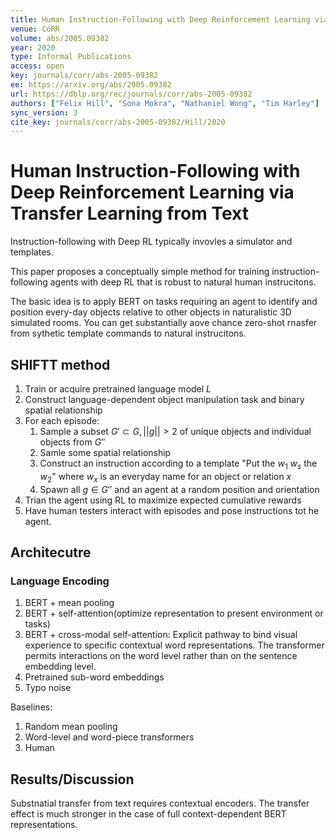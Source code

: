 ```yaml
---
title: Human Instruction-Following with Deep Reinforcement Learning via Transfer-Learning from Text.
venue: CoRR
volume: abs/2005.09382
year: 2020
type: Informal Publications
access: open
key: journals/corr/abs-2005-09382
ee: https://arxiv.org/abs/2005.09382
url: https://dblp.org/rec/journals/corr/abs-2005-09382
authors: ["Felix Hill", "Sona Mokra", "Nathaniel Wong", "Tim Harley"]
sync_version: 3
cite_key: journals/corr/abs-2005-09382/Hill/2020
---
```


# Human Instruction-Following with Deep Reinforcement Learning via Transfer Learning from Text


Instruction-following with Deep RL typically invovles a simulator and templates.

This paper proposes a conceptually simple method for training instruction-following agents with deep RL that is robust to natural human instrucitons.

The basic idea is to apply BERT on tasks requiring an agent to identify and position every-day objects relative to other objects in naturalistic 3D simulated rooms. You can get substantially aove chance zero-shot rnasfer from sythetic template commands to natural instrucitons.


## SHIFTT method

1. Train or acquire pretrained language model $L$
2. Construct language-dependent object manipulation task and binary spatial relationship
3. For each episode:
	1. Sample a subset $G' \subset G, ||g|| > 2$ of unique objects and individual objects from $G''$
	2. Samle some spatial relationship
	3. Construct an instruction according to a template "Put the $w_1$ $w_s$ the $w_2$" where $w_x$ is an everyday name for an object or relation $x$
	4. Spawn all $g \in G''$ and an agent at a random position and orientation
4. Trian the agent using RL to maximize expected cumulative rewards
5. Have human testers interact with episodes and pose instructions tot he agent.



## Architecutre


### Language Encoding

1. BERT + mean pooling
2. BERT + self-attention(optimize representation to present environment or tasks)
3. BERT + cross-modal self-attention: Explicit pathway to bind visual experience to specific contextual word representations. The transformer permits interactions on the word level rather than on the sentence embedding level.
4. Pretrained sub-word embeddings
5. Typo noise


Baselines:
1. Random mean pooling
2. Word-level and word-piece transformers
3. Human


## Results/Discussion

Substnatial transfer from text requires contextual encoders. The transfer effect is much stronger in the case of full context-dependent BERT representations.